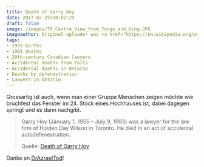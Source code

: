```yaml
---
title: Death of Garry Hoy
date: 2017-02-25T10:02:29
draft: false
image: /images/TD_Centre_View_from_Yonge_and_King.JPG
imageauthor: Original uploader was <a href="https://en.wikipedia.org/wiki/User:SimonP" class="extiw" title="en:User:SimonP">SimonP</a> at <a class="external text" href="http://en.wikipedia.org">en.wikipedia</a>
tags:
- 1955 births
- 1993 deaths
- 20th-century Canadian lawyers
- Accidental deaths from falls
- Accidental deaths in Ontario
- Deaths by defenestration
- Lawyers in Ontario
---
```


Grossartig ist auch, wenn man einer Gruppe Menschen zeigen möchte wie
bruchfest das Fenster im 24. Stock eines Hochhauses ist, dabei dagegen
springt und es dann nachgibt.

> Garry Hoy (January 1, 1955 – July 9, 1993) was a lawyer for the law firm of
> Holden Day Wilson in Toronto. He died in an act of accidental
> autodefenestration.
>
> Quelle: [Death of Garry Hoy](https://en.wikipedia.org/wiki/Death_of_Garry_Hoy)

Danke an [DrAzraelTod](https://twitter.com/DrAzraelTod)!
